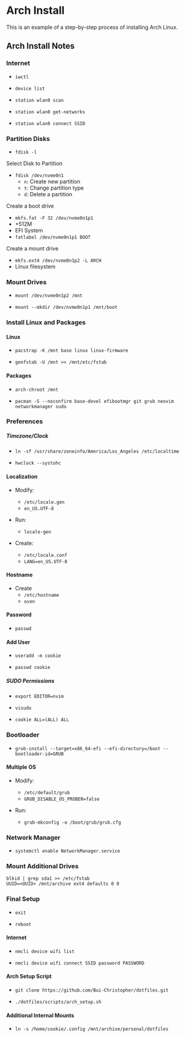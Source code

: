# Arch Install
This is an example of a step-by-step process of installing Arch Linux.

## Arch Install Notes
### Internet
- `iwctl`

- `device list`

- `station wlan0 scan`

- `station wlan0 get-networks`

- `station wlan0 connect SSID`

### Partition Disks
- `fdisk -l`

Select Disk to Partition
- `fdisk /dev/nvme0n1`
    - `n`: Create new partition
    - `t`: Change partition type
    - `d`: Delete a partition

Create a boot drive
- `mkfs.fat -F 32 /dev/nvme0n1p1`
- +512M 
- EFI System
- `fatlabel /dev/nvme0n1p1 BOOT`

Create a mount drive
- `mkfs.ext4 /dev/nvme0n1p2 -L ARCH`
- Linux filesystem

### Mount Drives
- `mount /dev/nvme0n1p2 /mnt`

- `mount --mkdir /dev/nvme0n1p1 /mnt/boot`

### Install Linux and Packages

#### Linux
- `pacstrap -K /mnt base linux linux-firmware`

- `genfstab -U /mnt >> /mnt/etc/fstab`

#### Packages 
- `arch-chroot /mnt`

- `pacman -S --noconfirm base-devel efibootmgr git grub neovim networkmanager sudo`

### Preferences

##### Timezone/Clock
- `ln -sf /usr/share/zoneinfo/America/Los_Angeles /etc/localtime`

- `hwclock --systohc`

#### Localization
- Modify:
    - `/etc/locale.gen`
    - `en_US.UTF-8`
- Run:
    - `locale-gen`

- Create:
    - `/etc/locale.conf`
    - `LANG=en_US.UTF-8`

#### Hostname
- Create
    - `/etc/hostname`
    - `oven`

#### Password
- `passwd`

#### Add User
- `useradd -m cookie`

- `passwd cookie`

##### SUDO Permissions
- `export EDITOR=nvim`

- `visudo`

- `cookie ALL=(ALL) ALL`

### Bootloader
- `grub-install --target=x86_64-efi --efi-directory=/boot --bootloader-id=GRUB`

#### Multiple OS
- Modify:
    - `/etc/default/grub`
    - `GRUB_DISABLE_OS_PROBER=false`

- Run:
    - `grub-mkconfig -o /boot/grub/grub.cfg`

### Network Manager
- `systemctl enable NetworkManager.service`

### Mount Additional Drives
    blkid | grep sda1 >> /etc/fstab
    UUID=<UUID> /mnt/archive ext4 defaults 0 0

### Final Setup
- `exit`

- `reboot`

#### Internet
- `nmcli device wifi list`

- `nmcli device wifi connect SSID password PASSWORD`

#### Arch Setup Script
- `git clone https://github.com/Bui-Christopher/dotfiles.git`

- `./dotfiles/scripts/arch_setup.sh`

#### Additional Internal Mounts
- `ln -s /home/cookie/.config /mnt/archive/personal/dotfiles`
